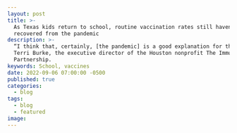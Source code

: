 ```yaml
---
layout: post
title: >-
  As Texas kids return to school, routine vaccination rates still haven't
  recovered from the pandemic
description: >-
  “I think that, certainly, [the pandemic] is a good explanation for this,” said
  Terri Burke, the executive director of the Houston nonprofit The Immunization
  Partnership. 
keywords: School, vaccines
date: 2022-09-06 07:00:00 -0500
published: true
categories:
  - blog
tags:
  - blog
  - featured
image:
---
```

